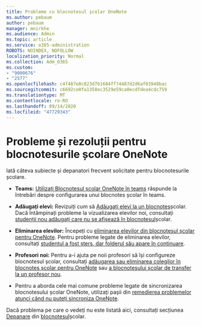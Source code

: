 ```yaml
---
title: Probleme cu blocnotesul școlar OneNote
ms.author: pebaum
author: pebaum
manager: mnirkhe
ms.audience: Admin
ms.topic: article
ms.service: o365-administration
ROBOTS: NOINDEX, NOFOLLOW
localization_priority: Normal
ms.collection: Adm_O365
ms.custom:
- "9000676"
- "2577"
ms.openlocfilehash: c4f487e8c823d7b1684ff74487d2d6af03948bac
ms.sourcegitcommit: c6692ce0fa1358ec3529e59ca0ecdfdea4cdc759
ms.translationtype: MT
ms.contentlocale: ro-RO
ms.lasthandoff: 09/14/2020
ms.locfileid: "47729343"
---
```

# <a name="onenote-class-notebook-issues-and-resolutions"></a>Probleme și rezoluții pentru blocnotesurile școlare OneNote

Iată câteva subiecte și depanatori frecvent solicitate pentru blocnotesurile școlare.

- **Teams:** [Utilizați Blocnotesul școlar OneNote în teams](https://support.office.com/article/bd77f11f-27cd-4d41-bfbd-2b11799f1440) răspunde la întrebări despre configurarea unui blocnotes școlar în teams.

- **Adăugați elevi:** Revizuiți cum să [Adăugați elevi la un blocnotes](https://support.office.com/article/149882af-506a-4689-9fee-39309b97aae8)școlar. Dacă întâmpinați probleme la vizualizarea elevilor noi, consultați [studenții nou adăugați care nu se afișează în blocnotesul](https://support.office.com/article/4da02c45-b435-4af1-921b-51b8ee40e1c9)școlar.

- **Eliminarea elevilor:** Începeți cu [eliminarea elevilor din blocnotesul școlar pentru OneNote](https://support.office.com/article/86dcf019-408f-4de8-8055-eb61f1578c3c). Pentru probleme legate de eliminarea elevilor, consultați [studentul a fost șters, dar folderul său apare în continuare](https://support.office.com/article/0ed81eaa-c14a-436f-bb6f-ce95f130cc71).

- **Profesori noi:** Pentru a-i ajuta pe noii profesori să își configureze blocnotesul școlar, consultați [adăugarea sau eliminarea colegilor în blocnotes școlar pentru OneNote](https://support.office.com/article/fdcb870b-49a7-4a14-9ea6-d817f88026f8) sau [a blocnotesului școlar de transfer la un profesor nou](https://support.office.com/article/84ef5d4a-0eec-4d5b-bc22-1317bc3b9027).

- Pentru a aborda cele mai comune probleme legate de sincronizarea blocnotesului școlar OneNote, utilizați pașii din [remedierea problemelor atunci când nu puteți sincroniza OneNote](https://support.office.com/article/Fix-issues-when-you-can-t-sync-OneNote-299495ef-66d1-448f-90c1-b785a6968d45).

Dacă problema pe care o vedeți nu este listată aici, consultați secțiunea [Depanare](https://support.office.com/article/class-notebook-ee70aff9-52e8-449f-be6a-7cbc1d65eaea#ID0EAABAAA=Manage&ID0EABAAA=Troubleshoot) din [blocnotesul](https://support.office.com/article/class-notebook-ee70aff9-52e8-449f-be6a-7cbc1d65eaea)școlar. 


